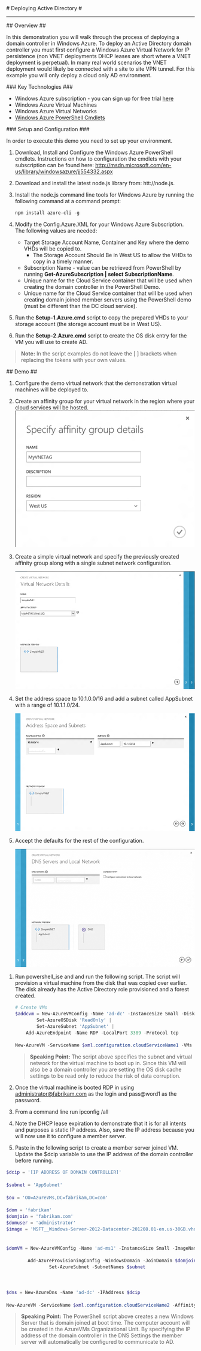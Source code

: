 ﻿<a name="title" />
# Deploying Active Directory #

---
<a name="Overview" />
## Overview ##

In this demonstration you will walk through the process of deploying a domain controller in Windows Azure. To deploy an Active Directory domain controller you must first configure a Windows Azure Virtual Network for IP persistence (non VNET deployments DHCP leases are short where a VNET deployment is perpetual). In many real world scenarios the VNET deployment would likely be connected with a site to site VPN tunnel. For this example you will only deploy a cloud only AD environment. 

<a name="technologies" />
### Key Technologies ###

- Windows Azure subscription - you can sign up for free trial [here][1]
- Windows Azure Virtual Machines 
- Windows Azure Virtual Networks
- [Windows Azure PowerShell Cmdlets][2]

[1]: http://bit.ly/WindowsAzureFreeTrial
[2]: http://go.microsoft.com/?linkid=9811175&clcid=0x409



<a name="setup" />
### Setup and Configuration ###

In order to execute this demo you need to set up your environment.

1. Download, Install and Configure the Windows Azure PowerShell cmdlets. Instructions on how to configuration the cmdlets with your subscription can be found here: http://msdn.microsoft.com/en-us/library/windowsazure/jj554332.aspx

1. Download and install the latest node.js library from: htt://node.js. 

1. Install the node.js command line tools for Windows Azure by running the following command at a command prompt:

	````PowerShell
	npm install azure-cli -g
	````

1. Modify the Config.Azure.XML for your Windows Azure Subscription. The following values are needed:

	- Target Storage Account Name, Container and Key where the demo VHDs will be copied to. 
		- The Storage Account Should Be in West US to allow the VHDs to copy in a timely manner.
	- Subscription Name - value can be retrieved from PowerShell by running **Get-AzureSubscription | select SubscriptionName**.
   - Unique name for the Cloud Service container that will be used when creating the domain controller in the PowerShell Demo.
   - Unique name for the Cloud Service container that will be used when creating domain joined member servers using the PowerShell demo (must be different than the DC cloud service).

1. Run the **Setup-1.Azure.cmd** script to copy the prepared VHDs to your storage account (the storage account must be in West US).

1.  Run the **Setup-2.Azure.cmd** script to create the OS disk entry for the VM you will use to create AD.

> **Note:** In the script examples do not leave the [ ] brackets when replacing the tokens with your own values.


<a name="Demo" />
## Demo ##

1. Configure the demo virtual network that the demonstration virtual machines will be deployed to. 

1. Create an affinity group for your virtual network in the region where your cloud services will be hosted.
			![create-affinity-group](Images/create-affinity-group.png?raw=true)

1. Create a simple virtual network and specify the previously created affinity group along with a single subnet network configuration.

	![simple-vnet](Images/simple-vnet.png?raw=true)

1. Set the address space to 10.1.0.0/16 and add a subnet called AppSubnet with a range of 10.1.1.0/24.

	![simple-vnet-2](Images/simple-vnet-2.png?raw=true)

1. Accept the defaults for the rest of the configuration.

	![simple-vnet-3](Images/simple-vnet-3.png?raw=true)

<a name="segment1" />

1. Run powershell_ise and and run the following script. The script will provision a virtual machine from the disk that was copied over earlier. The disk already has the Active Directory role provisioned and a forest created. 

	````PowerShell
	# Create VMs	
	$addcvm = New-AzureVMConfig -Name 'ad-dc' -InstanceSize Small -DiskName 'ad-dcosdisk' |
          	Set-AzureOSDisk 'ReadOnly' |
          	Set-AzureSubnet 'AppSubnet' | 
  	  	Add-AzureEndpoint -Name RDP -LocalPort 3389 -Protocol tcp 
	
	New-AzureVM -ServiceName $xml.configuration.cloudServiceName1 -VMs $addcvm -AffinityGroup 'MyVNETAG' -VNETName 'SimpleVNET'
	
	````
	
	> **Speaking Point:** The script above specifies the subnet and virtual network for the virtual machine to boot up in. Since this VM will also be a domain controller you are setting the OS disk cache settings to be read only to reduce the risk of data corruption.

1. Once the virtual machine is booted RDP in using administrator@fabrikam.com as the login and pass@word1 as the password.

1. From a command line run ipconfig /all

1. Note the DHCP lease expiration to demonstrate that it is for all intents and purposes a static IP address. Also, save the IP address because you will now use it to configure a member server.

1. Paste in the following script to create a member server joined VM. Update the $dcip variable to use the IP address of the domain controller before running.

````PowerShell
$dcip = '[IP ADDRESS OF DOMAIN CONTROLLER]'

$subnet = 'AppSubnet'

$ou = 'OU=AzureVMs,DC=fabrikam,DC=com'

$dom = 'fabrikam'
$domjoin = 'fabrikam.com'
$domuser = 'administrator'
$image = 'MSFT__Windows-Server-2012-Datacenter-201208.01-en.us-30GB.vhd'


$domVM = New-AzureVMConfig -Name 'ad-ms1' -InstanceSize Small -ImageName $image |      
	
		Add-AzureProvisioningConfig -WindowsDomain -JoinDomain $domjoin -Domain $dom -DomainPassword $pass -Password $pass -DomainUserName $domuser -MachineObjectOU $ou |
                Set-AzureSubnet -SubnetNames $subnet



$dns = New-AzureDns -Name 'ad-dc' -IPAddress $dcip
     
New-AzureVM -ServiceName $xml.configuration.cloudServiceName2 -AffinityGroup 'MyVNETAG' -VNetName 'SimpleVNET' -DnsSettings $dns -VMs $domVM -DNSSettings $dns

````

> **Speaking Point:** The PowerShell script above creates a new Windows Server that is domain joined at boot time. The computer account will be created in the AzureVMs Organizational Unit. By specifying the IP address of the domain controller in the DNS Settings the member server will automatically be configured to communicate to AD. 

